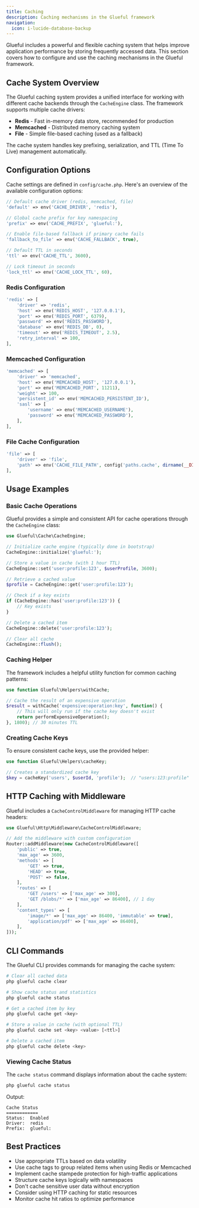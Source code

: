 ```yaml
---
title: Caching
description: Caching mechanisms in the Glueful framework
navigation:
  icon: i-lucide-database-backup
---
```


Glueful includes a powerful and flexible caching system that helps improve application performance by storing frequently accessed data. This section covers how to configure and use the caching mechanisms in the Glueful framework.

## Cache System Overview

The Glueful caching system provides a unified interface for working with different cache backends through the `CacheEngine` class. The framework supports multiple cache drivers:

- **Redis** - Fast in-memory data store, recommended for production
- **Memcached** - Distributed memory caching system
- **File** - Simple file-based caching (used as a fallback)

The cache system handles key prefixing, serialization, and TTL (Time To Live) management automatically.

## Configuration Options

Cache settings are defined in `config/cache.php`. Here's an overview of the available configuration options:

```php
// Default cache driver (redis, memcached, file)
'default' => env('CACHE_DRIVER', 'redis'),

// Global cache prefix for key namespacing
'prefix' => env('CACHE_PREFIX', 'glueful:'),

// Enable file-based fallback if primary cache fails
'fallback_to_file' => env('CACHE_FALLBACK', true),

// Default TTL in seconds
'ttl' => env('CACHE_TTL', 3600),

// Lock timeout in seconds
'lock_ttl' => env('CACHE_LOCK_TTL', 60),
```

### Redis Configuration

```php
'redis' => [
    'driver' => 'redis',
    'host' => env('REDIS_HOST', '127.0.0.1'),
    'port' => env('REDIS_PORT', 6379),
    'password' => env('REDIS_PASSWORD'),
    'database' => env('REDIS_DB', 0),
    'timeout' => env('REDIS_TIMEOUT', 2.5),
    'retry_interval' => 100,
],
```

### Memcached Configuration

```php
'memcached' => [
    'driver' => 'memcached',
    'host' => env('MEMCACHED_HOST', '127.0.0.1'),
    'port' => env('MEMCACHED_PORT', 11211),
    'weight' => 100,
    'persistent_id' => env('MEMCACHED_PERSISTENT_ID'),
    'sasl' => [
        'username' => env('MEMCACHED_USERNAME'),
        'password' => env('MEMCACHED_PASSWORD'),
    ],
],
```

### File Cache Configuration

```php
'file' => [
    'driver' => 'file',
    'path' => env('CACHE_FILE_PATH', config('paths.cache', dirname(__DIR__) . '/storage/cache/')),
],
```

## Usage Examples

### Basic Cache Operations

Glueful provides a simple and consistent API for cache operations through the `CacheEngine` class:

```php
use Glueful\Cache\CacheEngine;

// Initialize cache engine (typically done in bootstrap)
CacheEngine::initialize('glueful:');

// Store a value in cache (with 1 hour TTL)
CacheEngine::set('user:profile:123', $userProfile, 3600);

// Retrieve a cached value
$profile = CacheEngine::get('user:profile:123');

// Check if a key exists
if (CacheEngine::has('user:profile:123')) {
    // Key exists
}

// Delete a cached item
CacheEngine::delete('user:profile:123');

// Clear all cache
CacheEngine::flush();
```

### Caching Helper

The framework includes a helpful utility function for common caching patterns:

```php
use function Glueful\Helpers\withCache;

// Cache the result of an expensive operation
$result = withCache('expensive:operation:key', function() {
    // This will only run if the cache key doesn't exist
    return performExpensiveOperation();
}, 1800); // 30 minutes TTL
```

### Creating Cache Keys

To ensure consistent cache keys, use the provided helper:

```php
use function Glueful\Helpers\cacheKey;

// Creates a standardized cache key
$key = cacheKey('users', $userId, 'profile');  // "users:123:profile"
```

## HTTP Caching with Middleware

Glueful includes a `CacheControlMiddleware` for managing HTTP cache headers:

```php
use Glueful\Http\Middleware\CacheControlMiddleware;

// Add the middleware with custom configuration
Router::addMiddleware(new CacheControlMiddleware([
    'public' => true,
    'max_age' => 3600,
    'methods' => [
        'GET' => true,
        'HEAD' => true,
        'POST' => false,
    ],
    'routes' => [
        'GET /users' => ['max_age' => 300],
        'GET /blobs/*' => ['max_age' => 86400], // 1 day
    ],
    'content_types' => [
        'image/*' => ['max_age' => 86400, 'immutable' => true],
        'application/pdf' => ['max_age' => 86400],
    ],
]));
```

## CLI Commands

The Glueful CLI provides commands for managing the cache system:

```bash
# Clear all cached data
php glueful cache clear

# Show cache status and statistics
php glueful cache status

# Get a cached item by key
php glueful cache get <key>

# Store a value in cache (with optional TTL)
php glueful cache set <key> <value> [<ttl>]

# Delete a cached item
php glueful cache delete <key>
```

### Viewing Cache Status

The `cache status` command displays information about the cache system:

```bash
php glueful cache status
```

Output:
```
Cache Status
============
Status:  Enabled
Driver:  redis
Prefix:  glueful:
```

## Best Practices

- Use appropriate TTLs based on data volatility
- Use cache tags to group related items when using Redis or Memcached
- Implement cache stampede protection for high-traffic applications
- Structure cache keys logically with namespaces
- Don't cache sensitive user data without encryption
- Consider using HTTP caching for static resources
- Monitor cache hit ratios to optimize performance
